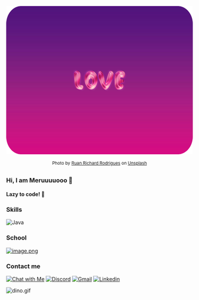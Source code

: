 <div align="center">
  <a href="https://meruuuuooo.github.io/">
    <img alt="Translate" src="ruan-richard-rodrigues-yoOrRjNa7qY-unsplash-modified.png" width="850px" height="400px"/>
  </a>
</div>
<p align="center">
  <sup>Photo by <a href="https://unsplash.com/photos/a-pink-and-purple-background-with-the-word-love-yoOrRjNa7qY?utm_content=creditShareLink&utm_medium=referral&utm_source=unsplash">Ruan Richard Rodrigues</a> on <a href="https://unsplash.com/photos/a-close-up-of-a-pink-and-blue-liquid-hNrd99q5peI?utm_content=creditCopyText&utm_medium=referral&utm_source=unsplash">Unsplash</a></sup>
</p>

### Hi, I am Meruuuuooo 👋
#### Lazy to code! 🥲

### Skills
![Java](https://img.shields.io/static/v1?style=for-the-badge&message=Java&color=bd9117&logo=openjdk&logoColor=FFFFFF&label=)

### School
[![image.png](https://i.postimg.cc/vH1bFSZW/image.png)](https://apply.tcc.edu.ph/)

### Contact me
[![Chat with Me](https://img.shields.io/badge/Telegram-2CA5E0?style=for-the-badge&logo=telegram&logoColor=white)](https://t.me/Uremmmm)
[![Discord](https://img.shields.io/badge/Discord-7289DA?style=for-the-badge&logo=discord&logoColor=white)](https://discord.com/users/855391289461964822)
[![Gmail](https://img.shields.io/badge/Gmail-D14836?style=for-the-badge&logo=gmail&logoColor=white)](mailto:Mailem.meldavid@gmail.com)
[![Linkedin](https://img.shields.io/badge/LinkedIn-0077B5?style=for-the-badge&logo=linkedin&logoColor=white)](https://www.linkedin.com/in/mel-david-mailem-5035a32b0/)

<div>
  <img data-target="animated-image.replacedImage" alt="dino.gif" class="AnimatedImagePlayer-animatedImage" src="https://github.com/saadeghi/saadeghi/raw/master/dino.gif" style="display: block; opacity: 1;" width="850px">
</div>


